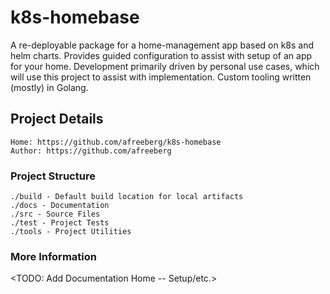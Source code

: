 # k8s-homebase

A re-deployable package for a home-management app based on k8s and helm charts. Provides guided configuration to assist with setup of an app for your home. Development primarily driven by personal use cases, which will use this project to assist with implementation. Custom tooling written (mostly) in Golang.

## Project Details

    Home: https://github.com/afreeberg/k8s-homebase
    Author: https://github.com/afreeberg

### Project Structure

    ./build - Default build location for local artifacts
    ./docs - Documentation
    ./src - Source Files
    ./test - Project Tests
    ./tools - Project Utilities

### More Information

  <TODO: Add Documentation Home -- Setup/etc.>
